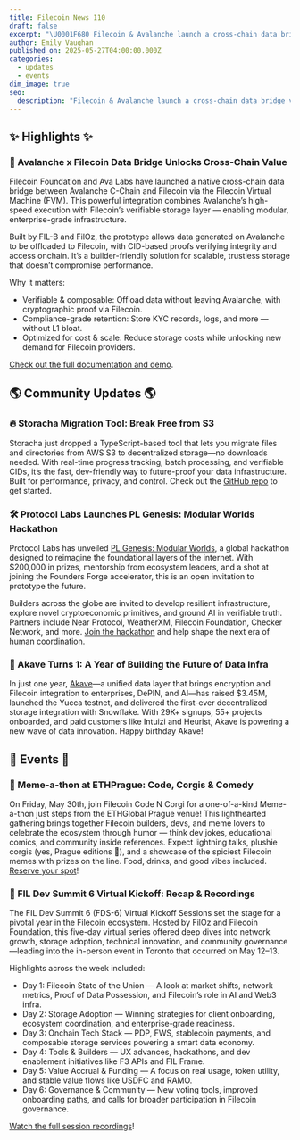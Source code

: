 ```yaml
---
title: Filecoin News 110
draft: false
excerpt: "\U0001F680 Filecoin & Avalanche launch a cross-chain data bridge via FVM—offload data with cryptographic proofs, lower costs, and unlock multi-chain scale."
author: Emily Vaughan
published_on: 2025-05-27T04:00:00.000Z
categories:
  - updates
  - events
dim_image: true
seo:
  description: "Filecoin & Avalanche launch a cross-chain data bridge via FVM—offload data with cryptographic proofs, lower costs, and unlock multi-chain scale."
---
```


## ✨ Highlights ✨

### 🚀 Avalanche x Filecoin Data Bridge Unlocks Cross-Chain Value

Filecoin Foundation and Ava Labs have launched a native cross-chain data bridge between Avalanche C-Chain and Filecoin via the Filecoin Virtual Machine (FVM). This powerful integration combines Avalanche’s high-speed execution with Filecoin’s verifiable storage layer — enabling modular, enterprise-grade infrastructure.

Built by FIL-B and FilOz, the prototype allows data generated on Avalanche to be offloaded to Filecoin, with CID-based proofs verifying integrity and access onchain. It’s a builder-friendly solution for scalable, trustless storage that doesn’t compromise performance.

Why it matters:

- Verifiable & composable: Offload data without leaving Avalanche, with cryptographic proof via Filecoin.
- Compliance-grade retention: Store KYC records, logs, and more — without L1 bloat.
- Optimized for cost & scale: Reduce storage costs while unlocking new demand for Filecoin providers.

[Check out the full documentation and demo](https://github.com/FIL-Builders/dataBridgeDemo).

## 🌎 Community Updates 🌎

### 🔥 Storacha Migration Tool: Break Free from S3

Storacha just dropped a TypeScript-based tool that lets you migrate files and directories from AWS S3 to decentralized storage—no downloads needed. With real-time progress tracking, batch processing, and verifiable CIDs, it’s the fast, dev-friendly way to future-proof your data infrastructure. Built for performance, privacy, and control. Check out the [GitHub repo](https://github.com/HarshS1611/storacha-migration-tool) to get started.

### 🛠️ Protocol Labs Launches PL Genesis: Modular Worlds Hackathon

Protocol Labs has unveiled [PL Genesis: Modular Worlds](https://www.plgenesis.com/), a global hackathon designed to reimagine the foundational layers of the internet. With $200,000 in prizes, mentorship from ecosystem leaders, and a shot at joining the Founders Forge accelerator, this is an open invitation to prototype the future.

Builders across the globe are invited to develop resilient infrastructure, explore novel cryptoeconomic primitives, and ground AI in verifiable truth. Partners include Near Protocol, WeatherXM, Filecoin Foundation, Checker Network, and more. [Join the hackathon](https://www.plgenesis.com/) and help shape the next era of human coordination.

### 🎉 Akave Turns 1: A Year of Building the Future of Data Infra

In just one year, [Akave](http://akave.ai)—a unified data layer that brings encryption and Filecoin integration to enterprises, DePIN, and AI—has raised $3.45M, launched the Yucca testnet, and delivered the first-ever decentralized storage integration with Snowflake. With 29K+ signups, 55+ projects onboarded, and paid customers like Intuizi and Heurist, Akave is powering a new wave of data innovation. Happy birthday Akave!

## 🎉 Events 🎉

### 🐶 Meme-a-thon at ETHPrague: Code, Corgis & Comedy

On Friday, May 30th, join Filecoin Code N Corgi for a one-of-a-kind Meme-a-thon just steps from the ETHGlobal Prague venue! This lighthearted gathering brings together Filecoin builders, devs, and meme lovers to celebrate the ecosystem through humor — think dev jokes, educational comics, and community inside references. Expect lightning talks, plushie corgis (yes, Prague editions 🧸), and a showcase of the spiciest Filecoin memes with prizes on the line. Food, drinks, and good vibes included. [Reserve your spot](https://lu.ma/vyqhbucj)!

### 📡 FIL Dev Summit 6 Virtual Kickoff: Recap & Recordings

The FIL Dev Summit 6 (FDS-6) Virtual Kickoff Sessions set the stage for a pivotal year in the Filecoin ecosystem. Hosted by FilOz and Filecoin Foundation, this five-day virtual series offered deep dives into network growth, storage adoption, technical innovation, and community governance—leading into the in-person event in Toronto that occurred on May 12–13.

Highlights across the week included:

- Day 1: Filecoin State of the Union — A look at market shifts, network metrics, Proof of Data Possession, and Filecoin’s role in AI and Web3 infra.
- Day 2: Storage Adoption — Winning strategies for client onboarding, ecosystem coordination, and enterprise-grade readiness.
- Day 3: Onchain Tech Stack — PDP, FWS, stablecoin payments, and composable storage services powering a smart data economy.
- Day 4: Tools & Builders — UX advances, hackathons, and dev enablement initiatives like F3 APIs and FIL Frame.
- Day 5: Value Accrual & Funding — A focus on real usage, token utility, and stable value flows like USDFC and RAMO.
- Day 6: Governance & Community — New voting tools, improved onboarding paths, and calls for broader participation in Filecoin governance.

[Watch the full session recordings](https://www.youtube.com/@FilecoinProject/playlists)!
